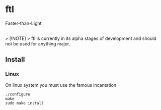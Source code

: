 # ftl
Faster-than-Light

<br>
> [!NOTE]  
> ftl is currently in its alpha stages of development and should not be used for anything major.
<br>

## Install
### Linux
On linux system you must use the famous incantation
```
./configure
make
sudo make install
```
